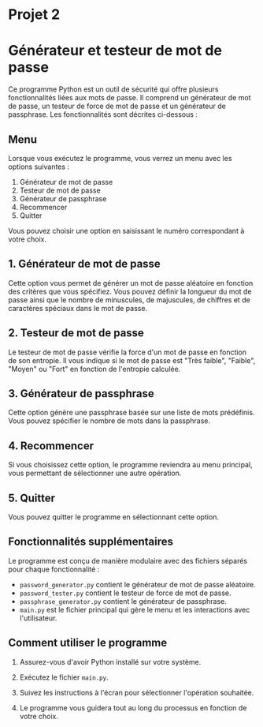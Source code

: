 # Projet 2

# Générateur et testeur de mot de passe

Ce programme Python est un outil de sécurité qui offre plusieurs fonctionnalités liées aux mots de passe. Il comprend un générateur de mot de passe, un testeur de force de mot de passe et un générateur de passphrase. Les fonctionnalités sont décrites ci-dessous :

## Menu

Lorsque vous exécutez le programme, vous verrez un menu avec les options suivantes :

1. Générateur de mot de passe
2. Testeur de mot de passe
3. Générateur de passphrase
4. Recommencer
5. Quitter

Vous pouvez choisir une option en saisissant le numéro correspondant à votre choix.

## 1. Générateur de mot de passe

Cette option vous permet de générer un mot de passe aléatoire en fonction des critères que vous spécifiez. Vous pouvez définir la longueur du mot de passe ainsi que le nombre de minuscules, de majuscules, de chiffres et de caractères spéciaux dans le mot de passe.

## 2. Testeur de mot de passe

Le testeur de mot de passe vérifie la force d'un mot de passe en fonction de son entropie. Il vous indique si le mot de passe est "Très faible", "Faible", "Moyen" ou "Fort" en fonction de l'entropie calculée.

## 3. Générateur de passphrase

Cette option génère une passphrase basée sur une liste de mots prédéfinis. Vous pouvez spécifier le nombre de mots dans la passphrase.

## 4. Recommencer

Si vous choisissez cette option, le programme reviendra au menu principal, vous permettant de sélectionner une autre opération.

## 5. Quitter

Vous pouvez quitter le programme en sélectionnant cette option.

## Fonctionnalités supplémentaires

Le programme est conçu de manière modulaire avec des fichiers séparés pour chaque fonctionnalité :

- `password_generator.py` contient le générateur de mot de passe aléatoire.
- `password_tester.py` contient le testeur de force de mot de passe.
- `passphrase_generator.py` contient le générateur de passphrase.
- `main.py` est le fichier principal qui gère le menu et les interactions avec l'utilisateur.

## Comment utiliser le programme

1. Assurez-vous d'avoir Python installé sur votre système.

2. Exécutez le fichier `main.py`.

3. Suivez les instructions à l'écran pour sélectionner l'opération souhaitée.

4. Le programme vous guidera tout au long du processus en fonction de votre choix.


